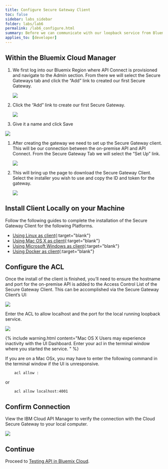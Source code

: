 ```yaml
---
title: Configure Secure Gateway Client 
toc: false
sidebar: labs_sidebar
folder: labs/lab6
permalink: /lab6_configure.html
summary: Before we can communicate with our loopback service from Bluemix Cloud, we will need a Secure Gateway to access our service locally.
applies_to: [developer]
---
```

 

## Within the Bluemix Cloud Manager

1. We first log into our Bluemix Region where API Connect is provisioned and navigate to the Admin section. From there we will select the Secure Gateways tab and click the “Add” link to created our first Secure Gateway.

    ![](./images/captures/sg-admin.png)

1. Click the “Add” link to create our first Secure Gateway.

    ![](./images/captures/cloud-admin.png)

1. Give it a name and click Save

![](./images/captures/create-sg.png)

1. After creating the gateway we need to set up the Secure Gateway client. This will be our connection between the on-premise API and API Connect. From the Secure Gateway Tab we will select the “Set Up” link.

    ![](./images/captures/secure-gateway.png)

1. This will bring up the page to download the Secure Gateway Client. Select the installer you wish to use and copy the ID and token for the gateway.

    ![](./images/captures/setup-gateway.png)


## Install Client Locally on your Machine

Follow the following guides to complete the installation of the Secure Gateway Client for the following Platforms. 

+ [Using Linux as client](https://console.bluemix.net/docs/services/SecureGateway/sg_025.html#sg_025){:target="blank"}
+ [Using Mac OS X as client](https://console.bluemix.net/docs/services/SecureGateway/sg_047.html#sg_047){:target="blank"}
+ [Using Microsoft Windows as client](https://console.bluemix.net/docs/services/SecureGateway/sg_053.html#sg_053){:target="blank"}
+ [Using Docker as client](https://console.bluemix.net/docs/services/SecureGateway/sg_003.html#sg_003){:target="blank"}

## Configure the ACL 

Once the install of the client is finished, you’ll need to ensure the hostname and port for the on-premise API is added to the Access Control List of the Secure Gateway Client. This can be accomplished via the Secure Gateway Client’s UI:

![](./images/captures/sg-dashboard.png)

Enter the ACL to allow localhost and the port for the local running loopback service. 

![](./images/captures/acl-client.png)

{% include warning.html content="Mac OS X Users may experience inactivity with the UI Dashboard.  Enter your acl in the terminal window where you started the service.
" %}

If you are on a Mac OSx, you may have to enter the following command in the terminal window if the UI is unresponsive.

```shell
    acl allow :
```
or 

```shell
    acl allow localhost:4001
```

## Confirm Connection

View the IBM Cloud API Manager to verify the connection with the Cloud Secure Gateway to your local computer. 

![](./images/captures/acl-client.png)

## Continue

Proceed to [Testing API in Bluemix Cloud](lab6_testing.html).